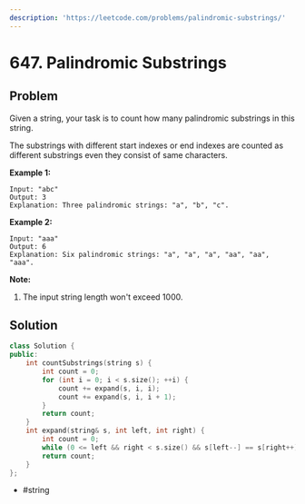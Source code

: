 ```yaml
---
description: 'https://leetcode.com/problems/palindromic-substrings/'
---
```


# 647. Palindromic Substrings

## Problem

Given a string, your task is to count how many palindromic substrings in this string.

The substrings with different start indexes or end indexes are counted as different substrings even they consist of same characters.

**Example 1:**

```text
Input: "abc"
Output: 3
Explanation: Three palindromic strings: "a", "b", "c".
```

**Example 2:**

```text
Input: "aaa"
Output: 6
Explanation: Six palindromic strings: "a", "a", "a", "aa", "aa", "aaa".
```

**Note:**

1. The input string length won't exceed 1000.

## Solution

```cpp
class Solution {
public:
    int countSubstrings(string s) {
        int count = 0;
        for (int i = 0; i < s.size(); ++i) {
            count += expand(s, i, i);
            count += expand(s, i, i + 1);
        }
        return count;
    }
    int expand(string& s, int left, int right) {
        int count = 0;
        while (0 <= left && right < s.size() && s[left--] == s[right++]) count++;
        return count;
    }
};
```

* \#string

